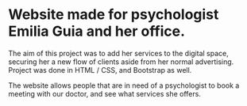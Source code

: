 # Website made for psychologist Emilia Guia and her office.
The aim of this project was to add her services to the digital space, securing her a new flow of clients aside from her normal advertising.
Project was done in HTML / CSS, and Bootstrap as well.

The website allows people that are in need of a psychologist to book a meeting with our doctor, and see what services she offers.
